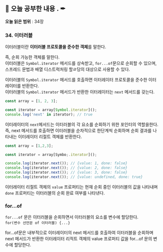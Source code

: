 ## 📕 오늘 공부한 내용 . ✒

**오늘 읽은 범위** : 34장

### 34. 이터러블

이터러블이란 **이터러블 프로토콜을 준수한 객체**를 말한다.

즉, 순회 가능한 객체를 말한다.<br>
이터러블은 `Symbol.iterator` 메서드를 상속받고, `for...of`문으로 순회할 수 있으며, 스프레드 문법과 배열 디스트럭처링 할ㄹ당의 대상으로 사용할 수 있다.

이터러블의 `Symbol.iterator` 메서드를 호출하면 이터레이터 프로토콜을 준수한 이터레이터를 반환한다.<br>
이터러블의 `Symbol.iterator` 메서드가 반환한 이터레이터는 `next` 메서드를 갖는다.

```javascript
const array = [1, 2, 3];

const iterator = array[Symbol.iterator]();
console.log('next' in iterator); // true
```

이터레이터의 `next`메서드는 이터러블의 각 요소를 순회하기 위한 포인터의 역할을한다.<br>
즉, next 메서드를 호출하면 이터러블을 순차적으로 한단계씩 순회하며 순회 결과를 나타내는 이터레이터 리절트 객체를 반환한다.

```javascript
const array = [1,2,3];

const iterator = array[Symbo;.iterator]();

console.log(iterator.next()); // {value: 1, done: false}
console.log(iterator.next()); // {value: 2, done: false}
console.log(iterator.next()); // {value: 3, done: false}
console.log(iterator.next()); // {value: undefined, done: true}

```

이터레이터 리절트 객체의 `value` 프로퍼티는 현재 순회 중인 이터러블의 값을 나타내며 `done` 프로퍼티는 이터러블의 순회 완료 여부를 나타낸다.

### for...of

`for...of` 문은 이터러블을 순회하면서 이터러블의 요소를 변수에 할당한다.<br>
`for(변수 선언문 of 이터러블) {...}`

for...of문은 내부적으로 이터레이터의 next 메서드를 호출하여 이터러블을 순회하며 next 메서드가 반환한 이터레이터 리적트 객체의 value 프로퍼티 값을 for...of 문의 변수에 할당한다.
